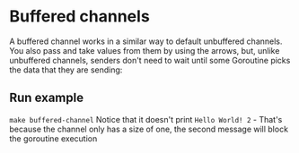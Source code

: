 # Buffered channels

A buffered channel works in a similar way to default unbuffered channels. You also pass and take values from them by using the arrows, but, unlike unbuffered channels, senders don't need to wait until some Goroutine picks the data that they are sending:

## Run example
``make buffered-channel``
Notice that it doesn't print `Hello World! 2` - That's because the channel only has a size of one, the second message will block the goroutine execution